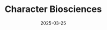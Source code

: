 ---  
layout: startup_page  
title: "Character Biosciences"  
id: "characterbio.com"  
permalink: "/characterbiosciencescharacterbio.com03252025/"  
website: "https://www.characterbio.com/"  
funding_round: "Series B"  
funding_amount: "$93M"  
investors: "aMoon, Luma Group, Bausch + Lomb, Jefferson Life Sciences, Innovation Endeavors, Catalio Capital Management, S32, KdT Ventures"  
about: "Character Biosciences is a precision medicine company focused on developing targeted therapies for progressive polygenic diseases, starting with ophthalmology. The company utilizes an AI-driven, genomics-based platform to identify disease drivers and develop therapeutics that improve clinical outcomes, specifically for degenerative eye diseases like age-related macular degeneration (AMD). They are aiming to bring new therapies to patients by advancing lead programs into clinical trials."  
markets: "Biotech, Healthcare, Ophthalmology"  
hq: "Jersey City, New Jersey, United States"  
founded_year: "2018"  
linkedin: "https://www.linkedin.com/company/character-biosciences"  
twitter: ""  
instagram: ""  
facebook: ""  
crunchbase: "https://www.crunchbase.com/organization/clover-therapeutics"  
pitchbook: "https://pitchbook.com/profiles/company/431343-64"  

date_display: "25-Mar-2025"  
date: "2025-03-25"

# SEO Optimization  
meta_title: "Character Biosciences - Series B Funding ($93M)"  
meta_description: "Character Biosciences, Character Biosciences is a precision medicine company focused on developing targeted therapies for progressive polygenic diseases, starting with ophth..."  
meta_keywords: "Character Biosciences, Biotech, Healthcare, Ophthalmology, Series B funding"  
canonical_url: "https://startup.projectstartups.com/characterbiosciencescharacterbio.com03252025/"  
---